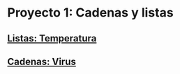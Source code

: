 # Proyecto 1: Cadenas y listas


## [Listas: Temperatura](temperatura.md)
## [Cadenas: Virus](virus.md)
